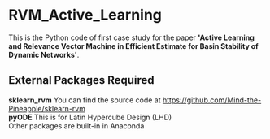 # RVM_Active_Learning
This is the Python code of first case study for the paper __'Active Learning and Relevance Vector Machine in Efficient Estimate for Basin Stability of Dynamic Networks'__.
## External Packages Required
__sklearn_rvm__ You can find the source code at https://github.com/Mind-the-Pineapple/sklearn-rvm  
__pyODE__ This is for Latin Hypercube Design (LHD)  
Other packages are built-in in Anaconda 
